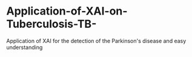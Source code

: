 # Application-of-XAI-on-Tuberculosis-TB-
Application of XAI for the detection of the Parkinson's disease and easy understanding
